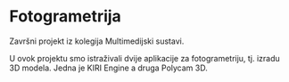 # Fotogrametrija
Završni projekt iz kolegija Multimedijski sustavi.

U ovok projektu smo istraživali dvije aplikacije za fotogrametriju, tj. izradu 3D modela. Jedna je KIRI Engine​ a druga Polycam 3D.
